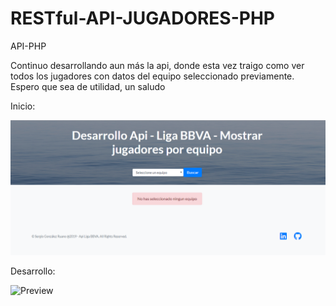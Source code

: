 # RESTful-API-JUGADORES-PHP
API-PHP

Continuo desarrollando aun más la api, donde esta vez traigo como ver todos los jugadores con datos del equipo seleccionado previamente.
Espero que sea de utilidad, un saludo


Inicio:

![alt text](https://raw.githubusercontent.com/sergio-gonzalez11/RESTful-API-JUGADORES-PHP/demo/inicio.png)


Desarrollo:


![Preview](https://raw.githubusercontent.com/sergio-gonzalez11/RESTful-API-JUGADORES-PHP/demo/buscar.png)



